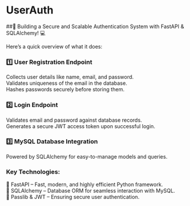 # UserAuth
##🔐 Building a Secure and Scalable Authentication System with FastAPI & SQLAlchemy! 💻  

Here’s a quick overview of what it does:  

### 1️⃣ User Registration Endpoint  
Collects user details like name, email, and password.  
Validates uniqueness of the email in the database.  
Hashes passwords securely before storing them.  

### 2️⃣ Login Endpoint  
Validates email and password against database records.  
Generates a secure JWT access token upon successful login.  

### 3️⃣ MySQL Database Integration
Powered by SQLAlchemy for easy-to-manage models and queries.  


### Key Technologies:  
🔹 FastAPI – Fast, modern, and highly efficient Python framework.  
🔹 SQLAlchemy – Database ORM for seamless interaction with MySQL.  
🔹 Passlib & JWT – Ensuring secure user authentication.  
